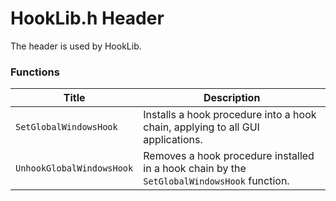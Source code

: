 # HookLib.h Header
The header is used by HookLib.

### Functions
|Title|Description|
|-----|-----------|
|```SetGlobalWindowsHook```|Installs a hook procedure into a hook chain, applying to all GUI applications.|
|```UnhookGlobalWindowsHook```|Removes a hook procedure installed in a hook chain by the ```SetGlobalWindowsHook``` function.|